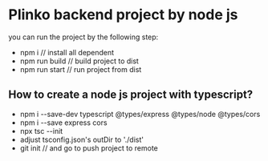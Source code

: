 # Plinko backend project by node js

you can run the project by the following step:

- npm i // install all dependent 
- npm run build // build project to dist
- npm run start // run project from dist

## How to create a node js project with typescript?

- npm i --save-dev typescript @types/express @types/node @types/cors
- npm i --save express cors
- npx tsc --init
- adjust tsconfig.json's outDir to './dist'
- git init // and go to push project to remote
